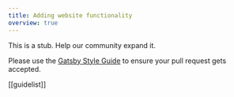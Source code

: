 ```yaml
---
title: Adding website functionality
overview: true
---
```


This is a stub. Help our community expand it.

Please use the [Gatsby Style Guide](/contributing/gatsby-style-guide/) to ensure your
pull request gets accepted.

[[guidelist]]
